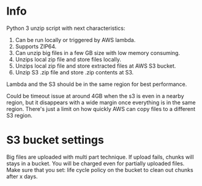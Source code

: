 # Info

Python 3 unzip script with next characteristics:

1. Can be run locally or triggered by AWS lambda.
2. Supports ZIP64.
3. Can unzip big files in a few GB size with low memory consuming.
4. Unzips local zip file and store files locally.
5. Unzips local zip file and store extracted files at AWS S3 bucket.
6. Unzip S3 .zip file and store .zip contents at S3.

Lambda and the S3 should be in the same region for best performance.

Could be timeout issue at around 4GB when the s3 is even in a nearby region,
but it disappears with a wide margin once everything is in the same region.
There's just a limit on how quickly AWS can copy files to a different S3
region.

# S3 bucket settings

Big files are uploaded with multi part technique. If upload fails, chunks will
stays in a bucket. You will be charged even for partially uploaded files.  Make
sure that you set: life cycle policy on the bucket to clean out chunks after x
days.
